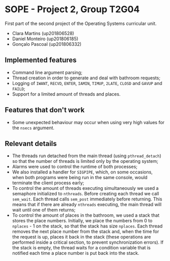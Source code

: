 # SOPE - Project 2, Group T2G04
First part of the second project of the Operating Systems curricular unit.

* Clara Martins (up201806528)
* Daniel Monteiro (up201806185)
* Gonçalo Pascoal (up201806332)

## Implemented features
* Command line argument parsing;
* Thread creation in order to generate and deal with bathroom requests;
* Logging of `IWANT`, `RECVD`, `ENTER`, `IAMIN`, `TIMUP`, `2LATE`, `CLOSD` and `GAVUP` and `FAILD`;
* Support for a limited amount of threads and places.

## Features that don't work
* Some unexpected behaviour may occur when using very high values for the `nsecs` argument.

## Relevant details
* The threads run detached from the main thread (using `pthread_detach`) so that the number of threads is limited only by the operating system;
* Alarms were used to control the runtime of both processes;
* We also installed a handler for `SIGPIPE`, which, on some occasions, when both programs were being run in the same console, would terminate the client process early;
* To control the amount of threads executing simultaneously we used a semaphore initialized to `nthreads`. Before creating each thread we call `sem_wait`. Each thread calls `sem_post` immediately before returning. This means that if there are already `nthreads` executing, the main thread will wait until one of them returns;
* To control the amount of places in the bathroom, we used a stack that stores the place numbers. Initially, we place the numbers from 0 to `nplaces` - 1 on the stack, so that the stack has size `nplaces`. Each thread removes the next place number from the stack and, when the time for the request is up, places it back in the stack (these operations are performed inside a critical section, to prevent synchronization errors). If the stack is empty, the thread waits for a condition variable that is notified each time a place number is put back into the stack.
